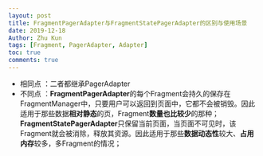 ```yaml
---
layout: post
title: FragmentPagerAdapter与FragmentStatePagerAdapter的区别与使用场景
date: 2019-12-18
Author: Zhu Kun
tags: [Fragment, PagerAdapter, Adapter]
toc: true
comments: true
---
```


- 相同点  ：二者都继承PagerAdapter
- 不同点 ：**FragmentPagerAdapter**的每个Fragment会持久的保存在FragmentManager中，只要用户可以返回到页面中，它都不会被销毁。因此适用于那些数据**相对静态**的页，Fragment**数量也比较少**的那种； **FragmentStatePagerAdapter**只保留当前页面，当页面不可见时，该Fragment就会被消除，释放其资源。因此适用于那些**数据动态性**较大、**占用内存**较多，多Fragment的情况；